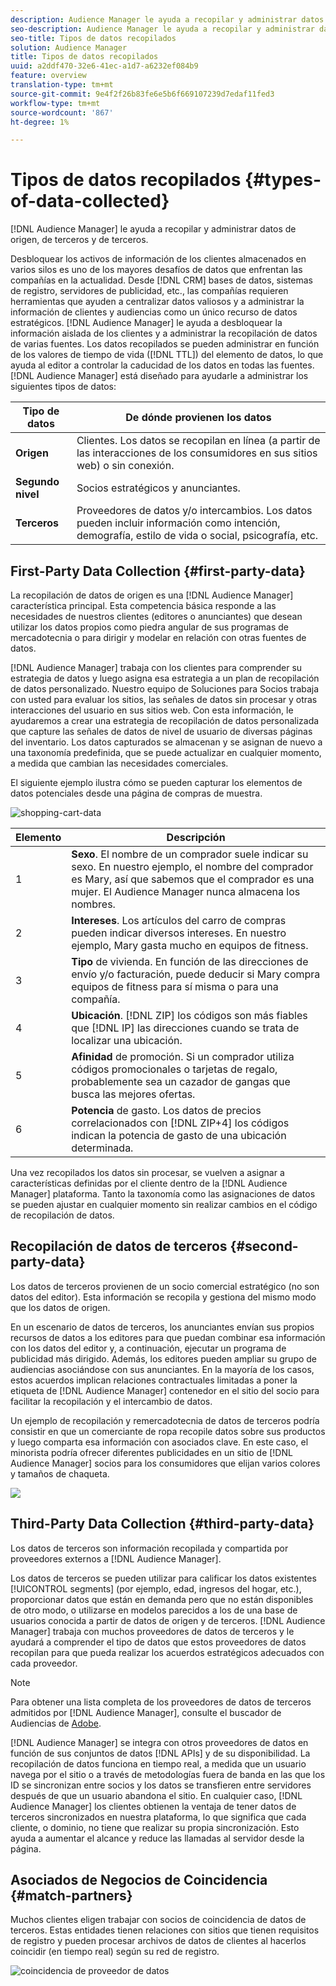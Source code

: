 ```yaml
---
description: Audience Manager le ayuda a recopilar y administrar datos de origen, de terceros y de terceros.
seo-description: Audience Manager le ayuda a recopilar y administrar datos de origen, de terceros y de terceros.
seo-title: Tipos de datos recopilados
solution: Audience Manager
title: Tipos de datos recopilados
uuid: a2ddf470-32e6-41ec-a1d7-a6232ef084b9
feature: overview
translation-type: tm+mt
source-git-commit: 9e4f2f26b83fe6e5b6f669107239d7edaf11fed3
workflow-type: tm+mt
source-wordcount: '867'
ht-degree: 1%

---
```



# Tipos de datos recopilados {#types-of-data-collected}

[!DNL Audience Manager] le ayuda a recopilar y administrar datos de origen, de terceros y de terceros.

Desbloquear los activos de información de los clientes almacenados en varios silos es uno de los mayores desafíos de datos que enfrentan las compañías en la actualidad. Desde [!DNL CRM] bases de datos, sistemas de registro, servidores de publicidad, etc., las compañías requieren herramientas que ayuden a centralizar datos valiosos y a administrar la información de clientes y audiencias como un único recurso de datos estratégicos. [!DNL Audience Manager] le ayuda a desbloquear la información aislada de los clientes y a administrar la recopilación de datos de varias fuentes. Los datos recopilados se pueden administrar en función de los valores de tiempo de vida ([!DNL TTL]) del elemento de datos, lo que ayuda al editor a controlar la caducidad de los datos en todas las fuentes. [!DNL Audience Manager] está diseñado para ayudarle a administrar los siguientes tipos de datos:

| Tipo de datos | De dónde provienen los datos |
|---|---|
| **Origen** | Clientes. Los datos se recopilan en línea (a partir de las interacciones de los consumidores en sus sitios web) o sin conexión. |
| **Segundo nivel** | Socios estratégicos y anunciantes. |
| **Terceros** | Proveedores de datos y/o intercambios. Los datos pueden incluir información como intención, demografía, estilo de vida o social, psicografía, etc. |

## First-Party Data Collection {#first-party-data}

La recopilación de datos de origen es una [!DNL Audience Manager] característica principal. Esta competencia básica responde a las necesidades de nuestros clientes (editores o anunciantes) que desean utilizar los datos propios como piedra angular de sus programas de mercadotecnia o para dirigir y modelar en relación con otras fuentes de datos.

[!DNL Audience Manager] trabaja con los clientes para comprender su estrategia de datos y luego asigna esa estrategia a un plan de recopilación de datos personalizado. Nuestro equipo de Soluciones para Socios trabaja con usted para evaluar los sitios, las señales de datos sin procesar y otras interacciones del usuario en sus sitios web. Con esta información, le ayudaremos a crear una estrategia de recopilación de datos personalizada que capture las señales de datos de nivel de usuario de diversas páginas del inventario. Los datos capturados se almacenan y se asignan de nuevo a una taxonomía predefinida, que se puede actualizar en cualquier momento, a medida que cambian las necesidades comerciales.

El siguiente ejemplo ilustra cómo se pueden capturar los elementos de datos potenciales desde una página de compras de muestra.

![shopping-cart-data](assets/shopping-cart-data.png)

| Elemento | Descripción |
|---|---|
| 1 | **Sexo**. El nombre de un comprador suele indicar su sexo. En nuestro ejemplo, el nombre del comprador es Mary, así que sabemos que el comprador es una mujer. El Audience Manager nunca almacena los nombres. |
| 2 | **Intereses**. Los artículos del carro de compras pueden indicar diversos intereses. En nuestro ejemplo, Mary gasta mucho en equipos de fitness. |
| 3 | **Tipo** de vivienda. En función de las direcciones de envío y/o facturación, puede deducir si Mary compra equipos de fitness para sí misma o para una compañía. |
| 4 | **Ubicación**. [!DNL ZIP] los códigos son más fiables que [!DNL IP] las direcciones cuando se trata de localizar una ubicación. |
| 5 | **Afinidad** de promoción. Si un comprador utiliza códigos promocionales o tarjetas de regalo, probablemente sea un cazador de gangas que busca las mejores ofertas. |
| 6 | **Potencia** de gasto. Los datos de precios correlacionados con [!DNL ZIP+4] los códigos indican la potencia de gasto de una ubicación determinada. |

Una vez recopilados los datos sin procesar, se vuelven a asignar a características definidas por el cliente dentro de la [!DNL Audience Manager] plataforma. Tanto la taxonomía como las asignaciones de datos se pueden ajustar en cualquier momento sin realizar cambios en el código de recopilación de datos.

## Recopilación de datos de terceros {#second-party-data}

Los datos de terceros provienen de un socio comercial estratégico (no son datos del editor). Esta información se recopila y gestiona del mismo modo que los datos de origen.

En un escenario de datos de terceros, los anunciantes envían sus propios recursos de datos a los editores para que puedan combinar esa información con los datos del editor y, a continuación, ejecutar un programa de publicidad más dirigido. Además, los editores pueden ampliar su grupo de audiencias asociándose con sus anunciantes. En la mayoría de los casos, estos acuerdos implican relaciones contractuales limitadas a poner la etiqueta de [!DNL Audience Manager] contenedor en el sitio del socio para facilitar la recopilación y el intercambio de datos.

Un ejemplo de recopilación y remercadotecnia de datos de terceros podría consistir en que un comerciante de ropa recopile datos sobre sus productos y luego comparta esa información con asociados clave. En este caso, el minorista podría ofrecer diferentes publicidades en un sitio de [!DNL Audience Manager] socios para los consumidores que elijan varios colores y tamaños de chaqueta.

![](assets/shopping-cart-traits.png)

## Third-Party Data Collection {#third-party-data}

Los datos de terceros son información recopilada y compartida por proveedores externos a [!DNL Audience Manager].

Los datos de terceros se pueden utilizar para calificar los datos existentes [!UICONTROL segments] (por ejemplo, edad, ingresos del hogar, etc.), proporcionar datos que están en demanda pero que no están disponibles de otro modo, o utilizarse en modelos parecidos a los de una base de usuarios conocida a partir de datos de origen y de terceros. [!DNL Audience Manager] trabaja con muchos proveedores de datos de terceros y le ayudará a comprender el tipo de datos que estos proveedores de datos recopilan para que pueda realizar los acuerdos estratégicos adecuados con cada proveedor.

>[!NOTE]
>
>Para obtener una lista completa de los proveedores de datos de terceros admitidos por [!DNL Audience Manager], consulte el buscador de Audiencias de [Adobe](https://www.adobe-audience-finder.com/).

[!DNL Audience Manager] se integra con otros proveedores de datos en función de sus conjuntos de datos [!DNL APIs] y de su disponibilidad. La recopilación de datos funciona en tiempo real, a medida que un usuario navega por el sitio o a través de metodologías fuera de banda en las que los ID se sincronizan entre socios y los datos se transfieren entre servidores después de que un usuario abandona el sitio. En cualquier caso, [!DNL Audience Manager] los clientes obtienen la ventaja de tener datos de terceros sincronizados en nuestra plataforma, lo que significa que cada cliente, o dominio, no tiene que realizar su propia sincronización. Esto ayuda a aumentar el alcance y reduce las llamadas al servidor desde la página.

## Asociados de Negocios de Coincidencia {#match-partners}

Muchos clientes eligen trabajar con socios de coincidencia de datos de terceros. Estas entidades tienen relaciones con sitios que tienen requisitos de registro y pueden procesar archivos de datos de clientes al hacerlos coincidir (en tiempo real) según su red de registro.

![coincidencia de proveedor de datos](assets/data-provider-match.png)
